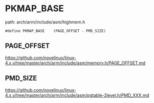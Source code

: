 PKMAP_BASE
========================================

path: arch/arm/include/asm/highmem.h
```
#define PKMAP_BASE    (PAGE_OFFSET - PMD_SIZE)
```

PAGE_OFFSET
----------------------------------------

https://github.com/novelinux/linux-4.x.y/tree/master/arch/arm/include/asm/memory.h/PAGE_OFFSET.md

PMD_SIZE
----------------------------------------

https://github.com/novelinux/linux-4.x.y/tree/master/arch/arm/include/asm/pgtable-2level.h/PMD_XXX.md
